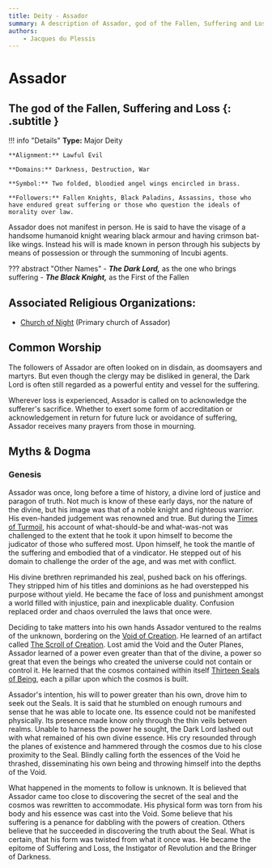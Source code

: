```yaml
---
title: Deity - Assador
summary: A description of Assador, god of the Fallen, Suffering and Loss.
authors:
    - Jacques du Plessis
---
```

# Assador
## The god of the Fallen, Suffering and Loss {: .subtitle }

!!! info "Details"
    **Type:** Major Deity

    **Alignment:** Lawful Evil

    **Domains:** Darkness, Destruction, War

    **Symbol:** Two folded, bloodied angel wings encircled in brass.

    **Followers:** Fallen Knights, Black Paladins, Assassins, those who have endured great suffering or those who question the ideals of morality over law.

Assador does not manifest in person.  He is said to have the visage of a handsome humanoid knight wearing black armour and having crimson bat-like wings. Instead his will is made known in person through his subjects by means of possession or through the summoning of Incubi agents.

??? abstract "Other Names"
    - ***The Dark Lord,*** as the one who brings suffering
    - ***The Black Knight,*** as the First of the Fallen

## Associated Religious Organizations:
* [Church of Night](../../organizations/church_of_night) (Primary church of Assador)

## Common Worship
The followers of Assador are often looked on in disdain, as doomsayers and martyrs.  But even though the clergy may be disliked in general, the Dark Lord is often still regarded as a powerful entity and vessel for the suffering.

Wherever loss is experienced, Assador is called on to acknowledge the sufferer's sacrifice.  Whether to exert some form of accreditation or acknowledgement in return for future luck or avoidance of suffering, Assador receives many prayers from those in mourning.

## Myths & Dogma
### Genesis
Assador was once, long before a time of history, a divine lord of justice and paragon of truth.  Not much is know of these early days, nor the nature of the divine, but his image was that of a noble knight and righteous warrior.  His even-handed judgement was renowned and true.  But during the [Times of Turmoil](../../../history/ages/time_of_turmoil#the-god-wars), his account of what-should-be and what-was-not was challenged to the extent that he took it upon himself to become the judicator of those who suffered most.  Upon himself, he took the mantle of the suffering and embodied that of a vindicator.  He stepped out of his domain to challenge the order of the age, and was met with conflict.  

His divine brethren reprimanded his zeal, pushed back on his offerings.  They stripped him of his titles and dominions as he had overstepped his purpose without yield.  He became the face of loss and punishment amongst a world filled with injustice, pain and inexplicable duality.  Confusion replaced order and chaos overruled the laws that once were.

Deciding to take matters into his own hands Assador ventured to the realms of the unknown, bordering on the [Void of Creation](../../../cosmology/planes/void_of_creation).  He learned of an artifact called [The Scroll of Creation](../../../cosmology/magic/mythical_artifacts/scrolls_of_creation).  Lost amid the Void and the Outer Planes, Assador learned of a power even greater than that of the divine, a power so great that even the beings who created the universe could not contain or control it.  He learned that the cosmos contained within itself [Thirteen Seals of Being](../../../cosmology/magic/mythical_artifacts/thirteen_seals_of_being), each a pillar upon which the cosmos is built.

Assador's intention, his will to power greater than his own, drove him to seek out the Seals.  It is said that he stumbled on enough rumours and sense that he was able to locate one. Its essence could not be manifested physically.  Its presence made know only through the thin veils between realms.  Unable to harness the power he sought, the Dark Lord lashed out with what remained of his own divine essence.  His cry resounded through the planes of existence and hammered through the cosmos due to his close proximity to the Seal. Blindly calling forth the essences of the Void he thrashed, disseminating his own being and throwing himself into the depths of the Void.  

What happened in the moments to follow is unknown.  It is believed that Assador came too close to discovering the secret of the seal and the cosmos was rewritten to accommodate.  His physical form was torn from his body and his essence was cast into the Void.  Some believe that his suffering is a penance for dabbling with the powers of creation.  Others believe that he succeeded in discovering the truth about the Seal. What is certain, that his form was twisted from what it once was.  He became the epitome of Suffering and Loss, the Instigator of Revolution and the Bringer of Darkness.